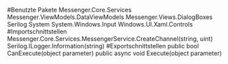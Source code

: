 #Benutzte Pakete
Messenger.Core.Services
Messenger.ViewModels.DataViewModels
Messenger.Views.DialogBoxes
Serilog
System
System.Windows.Input
Windows.UI.Xaml.Controls
#Importschnittstellen
Messenger.Core.Services.MessengerService.CreateChannel(string, uint)
Serilog.ILogger.Information(string)
#Exportschnittstellen
public bool CanExecute(object parameter)
public async void Execute(object parameter)

